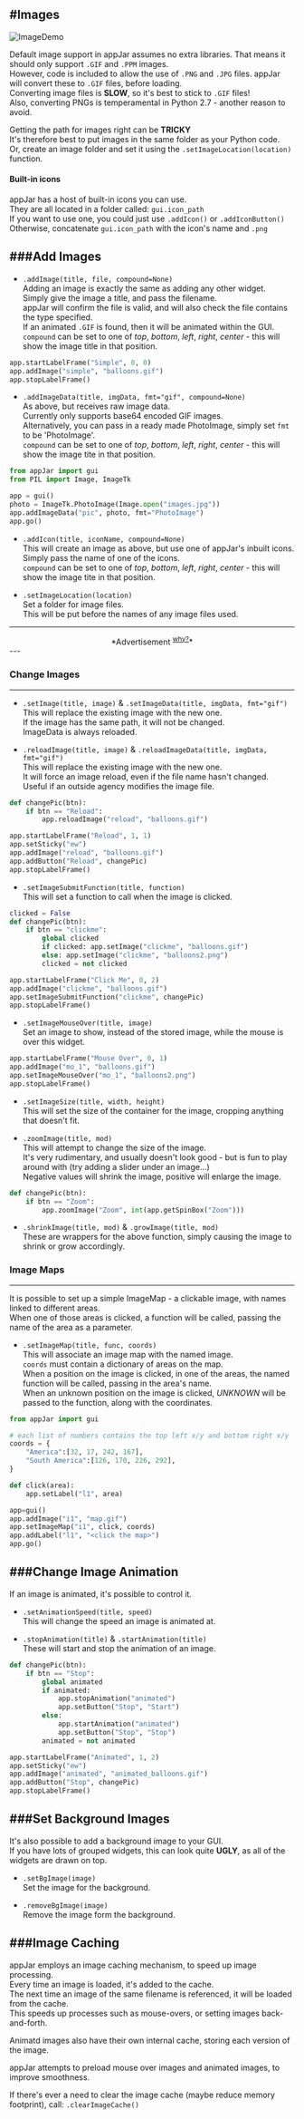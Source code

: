 #Images
---
![ImageDemo](img/imageDemo.png)  

Default image support in appJar assumes no extra libraries. That means it should only support `.GIF` and `.PPM` images.  
However, code is included to allow the use of `.PNG` and `.JPG` files. appJar will convert these to `.GIF` files, before loading.  
Converting image files is **SLOW**, so it's best to stick to `.GIF` files!  
Also, converting PNGs is temperamental in Python 2.7 - another reason to avoid.  

Getting the path for images right can be **TRICKY**  
It's therefore best to put images in the same folder as your Python code.  
Or, create an image folder and set it using the `.setImageLocation(location)` function.  

#### Built-in icons
appJar has a host of built-in icons you can use.  
They are all located in a folder called: `gui.icon_path`  
If you want to use one, you could just use `.addIcon()` or `.addIconButton()`  
Otherwise, concatenate `gui.icon_path` with the icon's name and `.png`  

###Add Images
---

* `.addImage(title, file, compound=None)`  
    Adding an image is exactly the same as adding any other widget.  
    Simply give the image a title, and pass the filename.  
    appJar will confirm the file is valid, and will also check the file contains the type specified.  
    If an animated `.GIF` is found, then it will be animated within the GUI.  
    `compound` can be set to one of *top*, *bottom*, *left*, *right*, *center* - this will show the image title in that position.  

```python
app.startLabelFrame("Simple", 0, 0)
app.addImage("simple", "balloons.gif")
app.stopLabelFrame()
```

* `.addImageData(title, imgData, fmt="gif", compound=None)`  
    As above, but receives raw image data.  
    Currently only supports base64 encoded GIF images.  
    Alternatively, you can pass in a ready made PhotoImage, simply set `fmt` to be 'PhotoImage'.  
    `compound` can be set to one of *top*, *bottom*, *left*, *right*, *center* - this will show the image tite in that position.  

```python
from appJar import gui 
from PIL import Image, ImageTk

app = gui()
photo = ImageTk.PhotoImage(Image.open("images.jpg"))
app.addImageData("pic", photo, fmt="PhotoImage")
app.go()
```

* `.addIcon(title, iconName, compound=None)`  
    This will create an image as above, but use one of appJar's inbuilt icons.  
    Simply pass the name of one of the icons.  
    `compound` can be set to one of *top*, *bottom*, *left*, *right*, *center* - this will show the image tite in that position.  

* `.setImageLocation(location)`  
    Set a folder for image files.  
    This will be put before the names of any image files used.  

---
<div style='text-align: center;'>
*Advertisement&nbsp;<sup><a href="/advertising">why?</a></sup>*
<script async src="//pagead2.googlesyndication.com/pagead/js/adsbygoogle.js"></script>
<ins class="adsbygoogle"
    style="display:block"
    data-ad-format="fluid"
    data-ad-layout-key="-gw-13-4l+6+pt"
    data-ad-client="ca-pub-6185596049817878"
    data-ad-slot="5627392164"></ins>
<script>(adsbygoogle = window.adsbygoogle || []).push({});</script>
</div>
---

### Change Images
---
* `.setImage(title, image)` & `.setImageData(title, imgData, fmt="gif")`  
    This will replace the existing image with the new one.  
    If the image has the same path, it will not be changed.  
    ImageData is always reloaded.  

* `.reloadImage(title, image)` & `.reloadImageData(title, imgData, fmt="gif")`  
    This will replace the existing image with the new one.  
    It will force an image reload, even if the file name hasn't changed.  
    Useful if an outside agency modifies the image file.  

```python
def changePic(btn):
    if btn == "Reload":
        app.reloadImage("reload", "balloons.gif")

app.startLabelFrame("Reload", 1, 1)
app.setSticky("ew")
app.addImage("reload", "balloons.gif")
app.addButton("Reload", changePic)
app.stopLabelFrame()
```

* `.setImageSubmitFunction(title, function)`  
    This will set a function to call when the image is clicked.  

```python
clicked = False
def changePic(btn):
    if btn == "clickme":
        global clicked
        if clicked: app.setImage("clickme", "balloons.gif")
        else: app.setImage("clickme", "balloons2.png")
        clicked = not clicked

app.startLabelFrame("Click Me", 0, 2)
app.addImage("clickme", "balloons.gif")
app.setImageSubmitFunction("clickme", changePic)
app.stopLabelFrame()
```

* `.setImageMouseOver(title, image)`  
    Set an image to show, instead of the stored image, while the mouse is over this widget.  

```python
app.startLabelFrame("Mouse Over", 0, 1)
app.addImage("mo_1", "balloons.gif")
app.setImageMouseOver("mo_1", "balloons2.png")
app.stopLabelFrame()
```

* `.setImageSize(title, width, height)`  
    This will set the size of the container for the image, cropping anything that doesn't fit.  

* `.zoomImage(title, mod)`  
    This will attempt to change the size of the image.  
    It's very rudimentary, and usually doesn't look good - but is fun to play around with (try adding a slider under an image...)  
    Negative values will shrink the image, positive will enlarge the image.  

```python
def changePic(btn):
    if btn == "Zoom":
        app.zoomImage("Zoom", int(app.getSpinBox("Zoom")))
```


* `.shrinkImage(title, mod)` & `.growImage(title, mod)`  
    These are wrappers for the above function, simply causing the image to shrink or grow accordingly.

### Image Maps
---
It is possible to set up a simple ImageMap - a clickable image, with names linked to different areas.  
When one of those areas is clicked, a function will be called, passing the name of the area as a parameter.  

* `.setImageMap(title, func, coords)`  
    This will associate an image map with the named image.  
    `coords` must contain a dictionary of areas on the map.  
    When a position on the image is clicked, in one of the areas, the named function will be called, passing in the area's name.  
    When an unknown position on the image is clicked, *UNKNOWN* will be passed to the function, along with the coordinates.  

```python
from appJar import gui

# each list of numbers contains the top left x/y and bottom right x/y
coords = {
    "America":[32, 17, 242, 167],
    "South America":[126, 170, 226, 292],
}

def click(area):
    app.setLabel("l1", area)

app=gui()
app.addImage("i1", "map.gif")
app.setImageMap("i1", click, coords)
app.addLabel("l1", "<click the map>")
app.go()
```

###Change Image Animation
---
If an image is animated, it's possible to control it.

* `.setAnimationSpeed(title, speed)`  
    This will change the speed an image is animated at.

* `.stopAnimation(title)` & `.startAnimation(title)`  
    These will start and stop the animation of an image.

```python
def changePic(btn):
    if btn == "Stop":
        global animated
        if animated:
            app.stopAnimation("animated")
            app.setButton("Stop", "Start")
        else:
            app.startAnimation("animated")
            app.setButton("Stop", "Stop")
        animated = not animated

app.startLabelFrame("Animated", 1, 2)
app.setSticky("ew")
app.addImage("animated", "animated_balloons.gif")
app.addButton("Stop", changePic)
app.stopLabelFrame()
```

###Set Background Images
---
It's also possible to add a background image to your GUI.  
If you have lots of grouped widgets, this can look quite **UGLY**, as all of the widgets are drawn on top.  

* `.setBgImage(image)`  
    Set the image for the background.

* `.removeBgImage(image)`  
    Remove the image form the background.

###Image Caching
---
appJar employs an image caching mechanism, to speed up image processing.  
Every time an image is loaded, it's added to the cache.  
The next time an image of the same filename is referenced, it will be loaded from the cache.  
This speeds up processes such as mouse-overs, or setting images back-and-forth.  

Animatd images also have their own internal cache, storing each version of the image.  

appJar attempts to preload mouse over images and animated images, to improve smoothness.  

If there's ever a need to clear the image cache (maybe reduce memory footprint), call: `.clearImageCache()`  
